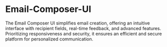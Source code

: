 # Email-Composer-UI
The Email Composer UI simplifies email creation, offering an intuitive interface with recipient fields, real-time feedback, and advanced features. Prioritizing responsiveness and security, it ensures an efficient and secure platform for personalized communication.
